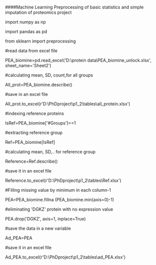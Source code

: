 ####Machine Learning Preprocessing of basic statistics and simple imputation of proteomics project

import numpy as np

import pandas as pd

from sklearn import preprocessing

#read data from excel file

PEA_biomine=pd.read_excel('D:\protein data\PEA_biomine_unlock.xlsx', sheet_name='Sheet2')

#calculating mean, SD, count,for all groups

All_prot=PEA_biomine.describe()

#save in an excel file

All_prot.to_excel(r'D:\PhDproject\p1_2\tables\all_protein.xlsx')

#indexing reference proteins

IsRef=PEA_biomine['#Groups']==1

#extracting reference group

Ref=PEA_biomine[IsRef]

#calculating mean, SD,.. for reference group

Reference=Ref.describe()

#save it in an excel file

Reference.to_excel(r'D:\PhDproject\p1_2\tables\Ref.xlsx')

#Filling missing value by minimum in each column-1

PEA=PEA_biomine.fillna (PEA_biomine.min(axis=0)-1)

#eliminating 'DGKZ' protein with no expression value

PEA.drop('DGKZ', axis=1, inplace=True)

#save the data in a new variable

Ad_PEA=PEA

#save it in an excel file

Ad_PEA.to_excel(r'D:\PhDproject\p1_2\tables\ad_PEA.xlsx')
